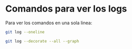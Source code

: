 # Comandos para ver los logs

Para ver los comandos en una sola linea:

```bash
git log --oneline
```

```bash
git log --decorate --all --graph
```
